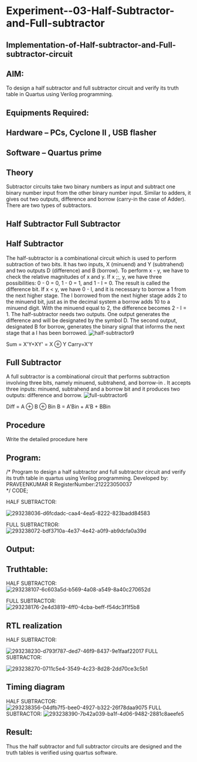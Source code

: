 # Experiment--03-Half-Subtractor-and-Full-subtractor
## Implementation-of-Half-subtractor-and-Full-subtractor-circuit
## AIM:
To design a half subtractor and full subtractor circuit and verify its truth table in Quartus using Verilog programming.

## Equipments Required:
## Hardware – PCs, Cyclone II , USB flasher
## Software – Quartus prime
## Theory
Subtractor circuits take two binary numbers as input and subtract one binary number input from the other binary number input. Similar to adders, it gives out two outputs, difference and borrow (carry-in the case of Adder). There are two types of subtractors.

## Half Subtractor Full Subtractor
## Half Subtractor
The half-subtractor is a combinational circuit which is used to perform subtraction of two bits. It has two inputs, X (minuend) and Y (subtrahend) and two outputs D (difference) and B (borrow). To perform x - y, we have to check the relative magnitudes of x and y. If x ;;, y, we have three possibilities: 0 - 0 = 0, 1 - 0 = 1, and 1 - I = 0. The result is called the difference bit. If x < y, we have 0 - I, and it is necessary to borrow a 1 from the next higher stage. The I borrowed from the next higher stage adds 2 to the minuend bit, just as in the decimal system a borrow adds 10 to a minuend digit. With the minuend equal to 2, the difference becomes 2 - I = 1. The half-subtractor needs two outputs. One output generates the difference and will be designated by the symbol D. The second output, designated B for borrow, generates the binary signal that informs the next stage that a I has been borrowed.
![half-subtractor9](https://user-images.githubusercontent.com/36288975/166112538-58c3bc7c-ee5d-4e6a-ac8d-8e8328efe27a.png)


Sum = X'Y+XY' = X ⊕ Y
Carry=X'Y

## Full Subtractor
A full subtractor is a combinational circuit that performs subtraction involving three bits, namely minuend, subtrahend, and borrow-in . It accepts three inputs: minuend, subtrahend and a borrow bit and it produces two outputs: difference and borrow. 
![full-subtractor6](https://user-images.githubusercontent.com/36288975/166112541-24c68359-3de8-4674-ae22-8272ffc385ed.png)


Diff = A ⊕ B ⊕ Bin B = A'Bin + A'B + BBin

## Procedure



Write the detailed procedure here 


## Program:
/*
Program to design a half subtractor and full subtractor circuit and verify its truth table in quartus using Verilog programming.
Developed by: PRAVEENKUMAR R
RegisterNumber:212223050037  
*/
CODE;

HALF SUBTRACTOR:

![293238036-d6fcdadc-caa4-4ea5-8222-823badd84583](https://github.com/yogeshwaran72/Experiment--03-Half-Subtractor-and-Full-subtractor/assets/153492924/fe0c2b90-b8be-44a1-8730-c742c0e0e93f)

FULL SUBTRACTROR:
![293238072-bdf3710a-4e37-4e42-a0f9-ab9dcfa0a39d](https://github.com/yogeshwaran72/Experiment--03-Half-Subtractor-and-Full-subtractor/assets/153492924/ea2b45c6-e4b0-4936-b17f-aa18c6f4c48f)

## Output:

## Truthtable:
HALF SUBTRACTOR:
![293238107-6c603a5d-b569-4a08-a549-8a40c270652d](https://github.com/yogeshwaran72/Experiment--03-Half-Subtractor-and-Full-subtractor/assets/153492924/f7f3fccb-bf4f-40bc-a445-d3349ff1cc52)

FULL SUBTRACTOR:
![293238176-2e4d3819-4ff0-4cba-beff-f54dc3f1f5b8](https://github.com/yogeshwaran72/Experiment--03-Half-Subtractor-and-Full-subtractor/assets/153492924/beddf158-dece-4b9a-a8b4-3a362785a6d4)

##  RTL realization
HALF SUBTRACTOR:

![293238230-d793f787-ded7-46f9-8437-9e1faaf22017](https://github.com/yogeshwaran72/Experiment--03-Half-Subtractor-and-Full-subtractor/assets/153492924/caebe523-354f-4138-be54-d6cdac60628e)
FULL SUBTRACTOR:

![293238270-0711c5e4-3549-4c23-8d28-2dd70ce3c5b1](https://github.com/yogeshwaran72/Experiment--03-Half-Subtractor-and-Full-subtractor/assets/153492924/3cfa3a04-95b0-47f8-a8f7-f4b692d9939f)


## Timing diagram
HALF SUBTRACTOR:
![293238356-04dfb7f5-bee0-4927-b322-26f78daa9075](https://github.com/yogeshwaran72/Experiment--03-Half-Subtractor-and-Full-subtractor/assets/153492924/e30ff2d3-3c14-4562-9486-e1d370fb30d6)
FULL SUBTRACTOR:
![293238390-7b42a039-ba1f-4d06-9482-2881c8aeefe5](https://github.com/yogeshwaran72/Experiment--03-Half-Subtractor-and-Full-subtractor/assets/153492924/0dd51a9f-a5bb-48ec-ae25-9f3d2bb3c62e)


## Result:
Thus the half subtractor and full subtractor circuits are designed and the truth tables is verified using quartus software.
